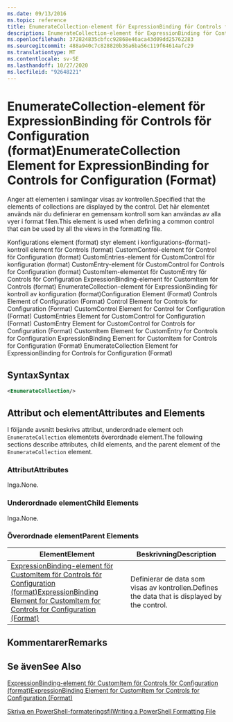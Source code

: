 ```yaml
---
ms.date: 09/13/2016
ms.topic: reference
title: EnumerateCollection-element för ExpressionBinding för Controls för Configuration (format)
description: EnumerateCollection-element för ExpressionBinding för Controls för Configuration (format)
ms.openlocfilehash: 372824835cbfcc92868e46aca43d09dd25762283
ms.sourcegitcommit: 488a940c7c828820b36a6ba56c119f64614afc29
ms.translationtype: MT
ms.contentlocale: sv-SE
ms.lasthandoff: 10/27/2020
ms.locfileid: "92648221"
---
```

# <a name="enumeratecollection-element-for-expressionbinding-for-controls-for-configuration-format"></a><span data-ttu-id="f4ff7-103">EnumerateCollection-element för ExpressionBinding för Controls för Configuration (format)</span><span class="sxs-lookup"><span data-stu-id="f4ff7-103">EnumerateCollection Element for ExpressionBinding for Controls for Configuration (Format)</span></span>

<span data-ttu-id="f4ff7-104">Anger att elementen i samlingar visas av kontrollen.</span><span class="sxs-lookup"><span data-stu-id="f4ff7-104">Specified that the elements of collections are displayed by the control.</span></span> <span data-ttu-id="f4ff7-105">Det här elementet används när du definierar en gemensam kontroll som kan användas av alla vyer i format filen.</span><span class="sxs-lookup"><span data-stu-id="f4ff7-105">This element is used when defining a common control that can be used by all the views in the formatting file.</span></span>

<span data-ttu-id="f4ff7-106">Konfigurations element (format) styr element i konfigurations-(format)-kontroll element för Controls (format) CustomControl-element för Control för Configuration (format) CustomEntries-element för CustomControl för konfiguration (format) CustomEntry-element för CustomControl for Controls for Configuration (format) CustomItem-elementet för CustomEntry för Controls för Configuration ExpressionBinding-element för CustomItem för Controls (format) EnumerateCollection-element för ExpressionBinding för kontroll av konfiguration (format)</span><span class="sxs-lookup"><span data-stu-id="f4ff7-106">Configuration Element (Format) Controls Element of Configuration (Format) Control Element for Controls for Configuration (Format) CustomControl Element for Control for Configuration (Format) CustomEntries Element for CustomControl for Configuration (Format) CustomEntry Element for CustomControl for Controls for Configuration (Format) CustomItem Element for CustomEntry for Controls for Configuration ExpressionBinding Element for CustomItem for Controls for Configuration (Format) EnumerateCollection Element for ExpressionBinding for Controls for Configuration (Format)</span></span>

## <a name="syntax"></a><span data-ttu-id="f4ff7-107">Syntax</span><span class="sxs-lookup"><span data-stu-id="f4ff7-107">Syntax</span></span>

```xml
<EnumerateCollection/>
```

## <a name="attributes-and-elements"></a><span data-ttu-id="f4ff7-108">Attribut och element</span><span class="sxs-lookup"><span data-stu-id="f4ff7-108">Attributes and Elements</span></span>

<span data-ttu-id="f4ff7-109">I följande avsnitt beskrivs attribut, underordnade element och `EnumerateCollection` elementets överordnade element.</span><span class="sxs-lookup"><span data-stu-id="f4ff7-109">The following sections describe attributes, child elements, and the parent element of the `EnumerateCollection` element.</span></span>

### <a name="attributes"></a><span data-ttu-id="f4ff7-110">Attribut</span><span class="sxs-lookup"><span data-stu-id="f4ff7-110">Attributes</span></span>

<span data-ttu-id="f4ff7-111">Inga.</span><span class="sxs-lookup"><span data-stu-id="f4ff7-111">None.</span></span>

### <a name="child-elements"></a><span data-ttu-id="f4ff7-112">Underordnade element</span><span class="sxs-lookup"><span data-stu-id="f4ff7-112">Child Elements</span></span>

<span data-ttu-id="f4ff7-113">Inga.</span><span class="sxs-lookup"><span data-stu-id="f4ff7-113">None.</span></span>

### <a name="parent-elements"></a><span data-ttu-id="f4ff7-114">Överordnade element</span><span class="sxs-lookup"><span data-stu-id="f4ff7-114">Parent Elements</span></span>

|<span data-ttu-id="f4ff7-115">Element</span><span class="sxs-lookup"><span data-stu-id="f4ff7-115">Element</span></span>|<span data-ttu-id="f4ff7-116">Beskrivning</span><span class="sxs-lookup"><span data-stu-id="f4ff7-116">Description</span></span>|
|-------------|-----------------|
|[<span data-ttu-id="f4ff7-117">ExpressionBinding-element för CustomItem för Controls för Configuration (format)</span><span class="sxs-lookup"><span data-stu-id="f4ff7-117">ExpressionBinding Element for CustomItem for Controls for Configuration (Format)</span></span>](./expressionbinding-element-for-customitem-for-controls-for-configuration-format.md)|<span data-ttu-id="f4ff7-118">Definierar de data som visas av kontrollen.</span><span class="sxs-lookup"><span data-stu-id="f4ff7-118">Defines the data that is displayed by the control.</span></span>|

## <a name="remarks"></a><span data-ttu-id="f4ff7-119">Kommentarer</span><span class="sxs-lookup"><span data-stu-id="f4ff7-119">Remarks</span></span>

## <a name="see-also"></a><span data-ttu-id="f4ff7-120">Se även</span><span class="sxs-lookup"><span data-stu-id="f4ff7-120">See Also</span></span>

[<span data-ttu-id="f4ff7-121">ExpressionBinding-element för CustomItem för Controls för Configuration (format)</span><span class="sxs-lookup"><span data-stu-id="f4ff7-121">ExpressionBinding Element for CustomItem for Controls for Configuration (Format)</span></span>](./expressionbinding-element-for-customitem-for-controls-for-configuration-format.md)

[<span data-ttu-id="f4ff7-122">Skriva en PowerShell-formateringsfil</span><span class="sxs-lookup"><span data-stu-id="f4ff7-122">Writing a PowerShell Formatting File</span></span>](./writing-a-powershell-formatting-file.md)
